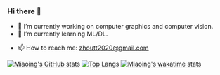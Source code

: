 ### Hi there 👋


<!---**Miaoing/Miaoing** is a ✨ _special_ ✨ repository because its `README.md` (this file) appears on your GitHub profile.

Here are some ideas to get you started:
-->
- 🔭 I’m currently working on computer graphics and computer vision.
- 🌱 I’m currently learning ML/DL.
<!--- 👯 I’m looking to collaborate on -->
<!-- - 🤔 I’m looking for help with ...-->
<!--- 💬 Ask me about ...-->
- 📫 How to reach me: zhoutt2020@gmail.com
<!-- - ⚡ Fun fact: Always eighteen years old. -->

[![Miaoing's GitHub stats](https://github-readme-stats.vercel.app/api?username=Miaoing&show_icons=true&theme=dracula&count_private=true&hide=prs)](https://github.com/anuraghazra/github-readme-stats)
[![Top Langs](https://github-readme-stats.vercel.app/api/top-langs/?username=Miaoing&theme=dracula)](https://github.com/anuraghazra/github-readme-stats)
[![Miaoing's wakatime stats](https://github-readme-stats.vercel.app/api/wakatime?username=Miaoing)](https://github.com/anuraghazra/github-readme-stats)

